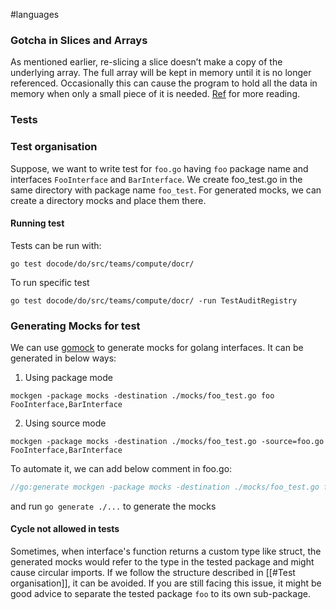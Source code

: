 #languages 
### Gotcha in Slices and Arrays

As mentioned earlier, re-slicing a slice doesn’t make a copy of the underlying array. The full array will be kept in memory until it is no longer referenced. Occasionally this can cause the program to hold all the data in memory when only a small piece of it is needed. [Ref](https://go.dev/blog/slices-intro#a-possible-gotcha) for more reading.

### Tests

### Test organisation

Suppose, we want to write test for `foo.go` having `foo` package name and interfaces `FooInterface` and `BarInterface`. We create foo_test.go in the same directory with package name `foo_test`. For generated mocks, we can create a directory mocks and place them there.
#### Running test

Tests can be run with:

```shell
go test docode/do/src/teams/compute/docr/
```

To run specific test
```shell
go test docode/do/src/teams/compute/docr/ -run TestAuditRegistry
```

### Generating Mocks for test

We can use [gomock](https://github.com/uber-go/mock) to generate mocks for golang interfaces. It can be generated in below ways:

1. Using package mode
```shell
mockgen -package mocks -destination ./mocks/foo_test.go foo FooInterface,BarInterface
```

2. Using source mode
```shell
mockgen -package mocks -destination ./mocks/foo_test.go -source=foo.go FooInterface,BarInterface
```

To automate it, we can add below comment in foo.go:
```go
//go:generate mockgen -package mocks -destination ./mocks/foo_test.go foo FooInterface,BarInterface
```

and run `go generate ./...` to generate the mocks

#### Cycle not allowed in tests

Sometimes, when interface's function returns a custom type like struct, the generated mocks would refer to the type in the tested package and might cause circular imports. If we follow the structure described in [[#Test organisation]], it can be avoided. If you are still facing this issue, it might be good advice to separate the tested package `foo` to its own sub-package.